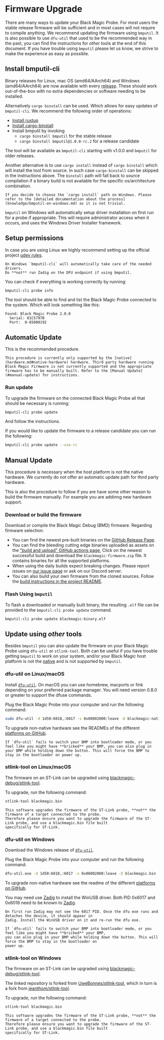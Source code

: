 # Firmware Upgrade

There are many ways to update your Black Magic Probe. For most users the stable release firmware will be sufficient and in most cases will not require to compile anything. We recommend updating the firmware using `bmputil`. It is also possible to use `dfu-util` that used to be the recommended way in the past, you can find the instructions for *other* tools at the end of this document. If you have trouble using `bmputil` please let us know, we strive to make the experience as easy as possible.

## Install bmputil-cli

Binary releases for Linux, mac OS (amd64/AArch64) and Windows (amd64/AArch64) are now available with every
[release](https://github.com/blackmagic-debug/bmputil/releases). These should work out-of-the-box with no
extra dependencies or software needing to be installed.

Alternatively `cargo binstall` can be used. Which allows for easy updates of `bmputil-cli`.
We recommend the following order of operations:
* [Install rustup](https://rustup.rs/)
* [Install cargo-binstall](https://github.com/cargo-bins/cargo-binstall?tab=readme-ov-file#installation)
* Install bmputil by invoking
  * `cargo binstall bmputil` for the stable release
  * `cargo binstall bmputil@1.0.0-rc.2` for a release candidate

The tool will be available as `bmputil-cli` starting with v1.0.0 and `bmputil` for older releases.

Another alternative is to use `cargo install` instead of `cargo binstall` which will install the tool from source. In
such case `cargo-binstall` can be skipped in the instructions above. The `binstall` path will fall back to source
compilation if a binary build is not available for the specific os/architecture combination.

```{note}
If you decide to choose the `cargo install` path on Windows. Please refer to the [detailed documentation about the process](knowledge/bmputil-on-windows.md) as it is not trivial.
```

`bmputil` on Windows will automatically setup driver installation on first run for a probe if appropriate.
This will require administrator access when it occurs, and uses the Windows Driver Installer framework.

## Setup permissions

In case you are using Linux we highly recommend setting up the official project [udev rules](https://github.com/blackmagic-debug/blackmagic/tree/main/driver).

```{warning}
On Windows `bmputil-cli` will automatically take care of the needed drivers.
Do **not** run Zadig on the DFU endpoint if using bmputil.
```

You can check if everything is working correctly by running:

```sh
bmputil-cli probe info
```

The tool should be able to find and list the Black Magic Probe connected to the system. Which will look something like this:

```text
Found: Black Magic Probe 2.0.0
  Serial: 81C5797B
  Port:  0-85000192
```

## Automatic Update

This is the recommended procedure.

```{note}
This procedure is currently only supported by the [native](hardware.md#native-hardware) hardware. Third party hardware running Black Magic Firmware is not currently supported and the appropriate firmware has to be manually built. Refer to the [Manual Update](#manual-update) for instructions.
```

### Run update

To upgrade the firmware on the connected Black Magic Probe all that should be necessary is running:

```sh
bmputil-cli probe update
```

And follow the instructions.

If you would like to update the firmware to a release candidate you can run the following:

```sh
bmputil-cli probe update --use-rc
```

## Manual Update

This procedure is necessary when the host platform is not the native hardware. We currently do not offer an automatic update path for third party hardware.

This is also the procedure to follow if you are have some other reason to build the firmware manually. For example you are addinng new hardware support.

### Download or build the firmware
Download or compile the Black Magic Debug (BMD) firmware. Regarding firmware selection:

* You can find the newest pre-built binaries on the
  [GitHub Release Page](https://github.com/blackmagic-debug/blackmagic/releases).
* You can find the bleeding cutting edge binaries uploaded as assets on the
  ["build and upload" GitHub actions page](https://github.com/blackmagic-debug/blackmagic/actions/workflows/build-and-upload.yml),
  Click on the newest successful build and download the `blackmagic-firmware.zip` file. It contains binaries for
  all the supported platforms.
* When using the daily builds expect breaking changes. Please report issues on
  [our issue page](https://github.com/blackmagic-debug/blackmagic/issues) or ask on our Discord server.
* You can also build your own firmware from the cloned sources. Follow the [build instructions in the project README](https://github.com/blackmagic-debug/blackmagic?tab=readme-ov-file#building).

### Flash Using `bmputil`

To flash a downloaded or manually built binary, the resulting `.elf` file can be provided to the `bmputil-cli probe update` command.

```sh
bmputil-cli probe update blackmagic-binary.elf
```

## Update using *other* tools

Besides `bmputil` you can also update the firmware on your Black Magic Probe using `dfu-util` or `stlink-tool`. Both can be useful if you have trouble getting `bmputil` to work on your system, and/or your Black Magic host platform is not the [native](hardware.md#native-hardware) and is not supported by `bmputil`.

### dfu-util on Linux/macOS

Install [`dfu-util`](http://dfu-util.sourceforge.net/). On macOS you can use homebrew, macports or fink depending
on your preferred package manager. You will need version 0.8.0 or greater to support the dfuse commands.

Plug the Black Magic Probe into your computer and run the following command:

```sh
sudo dfu-util -d 1d50:6018,:6017 -s 0x08002000:leave -D blackmagic-native.bin
```

To upgrade non-native hardware see the READMEs of the different
[platforms on GitHub](https://github.com/blackmagic-debug/blackmagic/tree/main/src/platforms).

```{note}
If `dfu-util` fails to switch your BMP into bootloader mode, or you feel like you might have **bricked** your BMP, you can also plug in your BMP while holding down the button. This will force the BMP to stay in the bootloader on power up.
```

### stlink-tool on Linux/macOS

The firmware on an ST-Link can be upgraded using
[blackmagic-debug/stlink-tool](https://github.com/blackmagic-debug/stlink-tool).

To upgrade, run the following command:

```sh
stlink-tool blackmagic.bin
```

```{note}
This software upgrades the firmware of the ST-Link probe, **not** the firmware of a target connected to the probe.
Therefore please ensure you want to upgrade the firmware of the ST-Link probe, and use a blackmagic.bin file built
specifically for ST-Link.
```

### dfu-util on Windows

Download the Windows release of [`dfu-util`](http://dfu-util.sourceforge.net/).

Plug the Black Magic Probe into your computer and run the following command:

```sh
dfu-util.exe -d 1d50:6018,:6017 -s 0x08002000:leave -D blackmagic.bin
```

To upgrade non-native hardware see the readme of the different
[platforms on GitHub](https://github.com/blackmagic-debug/blackmagic/tree/main/src/platforms).

You may need use [Zadig](https://tracker.iplocation.net/icsj/) to install the WinUSB driver. Both PID 0x6017 and
0x6018 need to be known to [Zadig](https://tracker.iplocation.net/icsj/).

```{note}
On first run Zadig may not see the 6017 PID. Once the dfu exe runs and detaches the device, it should appear in
Zadig. Install the WinUSB driver on it and re-run the dfu exe.
```

```{note}
If `dfu-util` fails to switch your BMP into bootloader mode, or you feel like you might have **bricked** your BMP,
you can also plug in your BMP while holding down the button. This will force the BMP to stay in the bootloader on
power up.
```

### stlink-tool on Windows

The firmware on an ST-Link can be upgraded using
[blackmagic-debug/stlink-tool](https://github.com/blackmagic-debug/stlink-tool).

The linked repository is forked from [UweBonnes/stlink-tool](https://github.com/UweBonnes/stlink-tool), which in
turn is a fork from [jeanthom/stlink-tool](https://github.com/jeanthom/stlink-tool).

To upgrade, run the following command:

```sh
stlink-tool blackmagic.bin
```

```{note}
This software upgrades the firmware of the ST-Link probe, **not** the firmware of a target connected to the probe.
Therefore please ensure you want to upgrade the firmware of the ST-Link probe, and use a blackmagic.bin file built
specifically for ST-Link.
```

